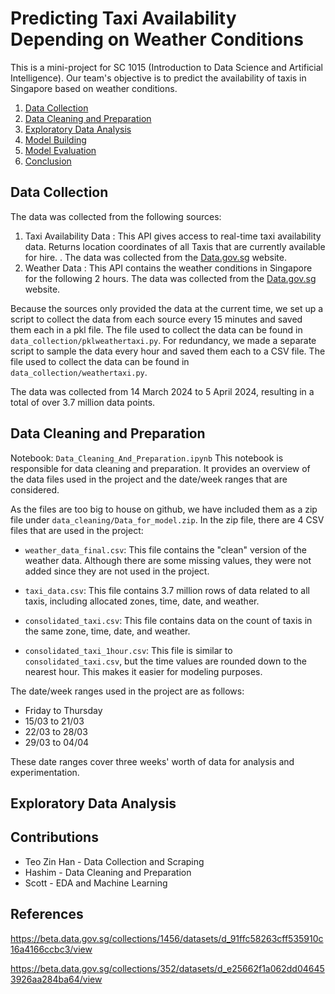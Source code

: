 # Predicting Taxi Availability Depending on Weather Conditions

This is a mini-project for SC 1015 (Introduction to Data Science and Artificial Intelligence). Our team's objective is to predict the availability of taxis in Singapore based on weather conditions. 

1. [Data Collection](#data-collection)
2. [Data Cleaning and Preparation](#data-cleaning-and-preparation)
3. [Exploratory Data Analysis](#exploratory-data-analysis)
4. [Model Building](#model-building)
5. [Model Evaluation](#model-evaluation)
6. [Conclusion](#conclusion)

## Data Collection

The data was collected from the following sources:
1. Taxi Availability Data
: This API gives access to real-time taxi availability data. Returns location coordinates of all Taxis that are currently available for hire.
. The data was collected from the [Data.gov.sg](https://beta.data.gov.sg/collections/352/datasets/d_e25662f1a062dd046453926aa284ba64/view) website.
2. Weather Data
: This API contains the weather conditions in Singapore for the following 2 hours. The data was collected from the [Data.gov.sg](https://beta.data.gov.sg/collections/1456/datasets/d_91ffc58263cff535910c16a4166ccbc3/view) website.

Because the sources only provided the data at the current time, we set up a script to collect the data from each source  every 15 minutes and saved them each in a pkl file. The file used to collect the data can be found in `data_collection/pklweathertaxi.py`. For redundancy, we made a separate script to sample the data every hour and saved them each to a CSV file. The file used to collect the data can be found in `data_collection/weathertaxi.py`.

The data was collected from 14 March 2024 to 5 April 2024, resulting in a total of over 3.7 million data points. 

## Data Cleaning and Preparation 
Notebook: `Data_Cleaning_And_Preparation.ipynb`
This notebook is responsible for data cleaning and preparation. It provides an overview of the data files used in the project and the date/week ranges that are considered.

As the files are too big to house on github, we have included them as a zip file under `data_cleaning/Data_for_model.zip`. In the zip file, there are 4 CSV files that are used in the project:

- `weather_data_final.csv`: This file contains the "clean" version of the weather data. Although there are some missing values, they were not added since they are not used in the project.

- `taxi_data.csv`: This file contains 3.7 million rows of data related to all taxis, including allocated zones, time, date, and weather.

- `consolidated_taxi.csv`: This file contains data on the count of taxis in the same zone, time, date, and weather.

- `consolidated_taxi_1hour.csv`: This file is similar to `consolidated_taxi.csv`, but the time values are rounded down to the nearest hour. This makes it easier for modeling purposes.

The date/week ranges used in the project are as follows:
- Friday to Thursday
- 15/03 to 21/03
- 22/03 to 28/03
- 29/03 to 04/04

These date ranges cover three weeks' worth of data for analysis and experimentation.

## Exploratory Data Analysis

## Contributions
- Teo Zin Han - Data Collection and Scraping
- Hashim - Data Cleaning and Preparation
- Scott - EDA and Machine Learning

## References
https://beta.data.gov.sg/collections/1456/datasets/d_91ffc58263cff535910c16a4166ccbc3/view

https://beta.data.gov.sg/collections/352/datasets/d_e25662f1a062dd046453926aa284ba64/view
